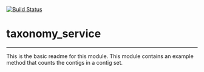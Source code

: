 [![Build Status](https://travis-ci.org/janakakbase/taxonomy_service.svg?branch=master)](https://travis-ci.org/janakakbase/taxonomy_service)

# taxonomy_service
---

This is the basic readme for this module. This module contains an example method that counts the contigs in a contig set.
